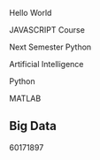 Hello World

JAVASCRIPT Course

Next Semester Python

Artificial Intelligence

Python

MATLAB 
## Big Data

60171897 
